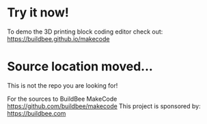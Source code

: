 # Try it now!
To demo the 3D printing block coding editor check out: https://buildbee.github.io/makecode

# Source location moved...  
This is not the repo you are looking for!

For the sources to BuildBee MakeCode https://github.com/buildbee/makecode
This project is sponsored by:  https://buildbee.com
